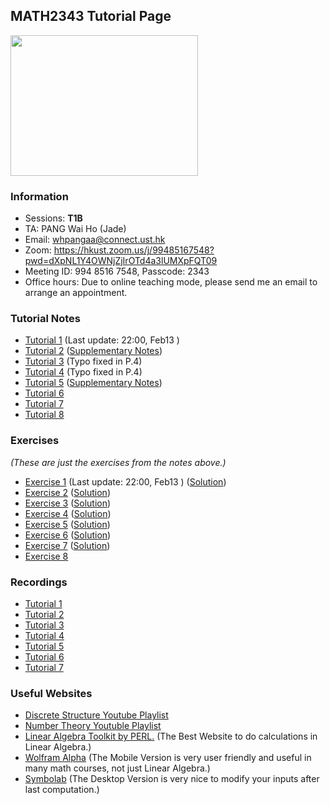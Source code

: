 ## MATH2343 Tutorial Page
<img src=  "https://scontent-nrt1-1.xx.fbcdn.net/v/t1.6435-9/183421007_2851150015099630_8338821558897047592_n.jpg?stp=cp0_dst-jpg_e15_fr_q65&_nc_cat=102&ccb=1-5&_nc_sid=9e2e56&efg=eyJpIjoidCJ9&_nc_ohc=0xR98ds-ggwAX_ATxe7&tn=JcKdTKa7lRJ5d7bB&_nc_ht=scontent-nrt1-1.xx&oh=00_AT90B1Z33ii3MU162nqGDSCwNUvEEBmbotJP9c-JJhzEcQ&oe=6251081B" width="300" height="225">
<!-- <img src= "Elmo.png" width="360" height="180"> -->
<!-- <img src= "https://scontent.fblr2-1.fna.fbcdn.net/v/t1.18169-9/19554777_486452271696775_8083015274106213224_n.png?_nc_cat=106&ccb=1-5&_nc_sid=730e14&_nc_ohc=pxtua-avCMMAX9FS4za&_nc_ht=scontent.fblr2-1.fna&oh=00_AT-phnSF6xaL4PFAWXX2ZGm2zZ_qfaITZfWIOXdQhroJPw&oe=62168590" width="300" height="225"> -->

### Information
- Sessions: **T1B**
- TA: PANG Wai Ho (Jade)
- Email: whpangaa@connect.ust.hk
- Zoom: https://hkust.zoom.us/j/99485167548?pwd=dXpNL1Y4OWNjZjIrOTd4a3lUMXpFQT09
- Meeting ID: 994 8516 7548, Passcode: 2343
- Office hours: Due to online teaching mode, please send me an email to arrange an appointment.
<!-- - **🙏🙏🙏 Please Fill in the SFQ Survey on Canvas or https://asset.ust.hk/asset/mobile.do?iLearn=true 🙏🙏🙏** -->

<!-- ### Q&A session of this course 
```diff
+ Facility: Library Room IC Learning Space
+ Date: 
+ Time: 
```
Please feel free to join. -->

<!-- {height="700px" width="700px"} -->
### Tutorial Notes

- [Tutorial 1](https://hkustconnect-my.sharepoint.com/:b:/g/personal/whpangaa_connect_ust_hk/EfOfOEit9PVLobiOFZgVKlkBEVAN4jMXt6Hbzwc5q7Vx9Q?e=fE7nyc) (Last update: 22:00, Feb13 )
- [Tutorial 2](https://hkustconnect-my.sharepoint.com/:b:/g/personal/whpangaa_connect_ust_hk/ETLrZxmhuc9PnDfJCf9-FI8BERj89XRqpOIB-W9DW5ur7g?e=iko244) ([Supplementary Notes](https://hkustconnect-my.sharepoint.com/:b:/g/personal/whpangaa_connect_ust_hk/EXBvSBk-bWNOjCNh9xVDvwgBrzV-5QGaqURCKzd4FBu33Q?e=fy60hG))
- [Tutorial 3](https://hkustconnect-my.sharepoint.com/:b:/g/personal/whpangaa_connect_ust_hk/EdNMmytZwtRIoL7-osaAq5QBbhAohQfFHfTlKd200pwlKw?e=cay6Pi) (Typo fixed in P.4)
- [Tutorial 4](https://hkustconnect-my.sharepoint.com/:b:/g/personal/whpangaa_connect_ust_hk/EWBzMNRSTotPup-BXcOLrcoBDWf1jhDptp4lv0Zd7pDMaw?e=9rulpU) (Typo fixed in P.4)
- [Tutorial 5](https://hkustconnect-my.sharepoint.com/:b:/g/personal/whpangaa_connect_ust_hk/EbSc2WmFEGFKtH6UGfRizaIBhOYw3F6Us5N4neTQljjy9Q?e=EdeSbZ) ([Supplementary Notes](https://hkustconnect-my.sharepoint.com/:b:/g/personal/whpangaa_connect_ust_hk/EZG7lfostf1FkYmI3rsCduwBiwCMosjHzFVjRPOyjLoHBA?e=8r3bVY))
- [Tutorial 6](https://hkustconnect-my.sharepoint.com/:b:/g/personal/whpangaa_connect_ust_hk/EQsAk3vW-g1BrGHMSsv9Hx0BxAI71rdbdk30STLJSYW5iQ?e=hlmj0t)
- [Tutorial 7](https://hkustconnect-my.sharepoint.com/:b:/g/personal/whpangaa_connect_ust_hk/ET0tQoLS5TVGiy6m_PNhmhEBTD9kYaSMCLxW1eB5hHwvCQ?e=lfKPJ6)
- [Tutorial 8](https://hkustconnect-my.sharepoint.com/:b:/g/personal/whpangaa_connect_ust_hk/EajUQmt4qHBDsItlqoBWgp4B11oW-DqJ6gqol3mHwQ0BBw?e=4Oc4BU)

### Exercises
 _(These are just the exercises from the notes above.)_
- [Exercise 1](https://hkustconnect-my.sharepoint.com/:b:/g/personal/whpangaa_connect_ust_hk/EZJ7zEq2mFFOu-SjUjjayuwBqT5foi87Dpab7eQ6VqHLqA?e=Y9Udsn) (Last update: 22:00, Feb13 ) ([Solution](https://hkustconnect-my.sharepoint.com/:b:/g/personal/whpangaa_connect_ust_hk/EfCqGKMGeCJLn6hKsReXZh4BS-X38ryPWf2LZomLpMTmnA?e=wp53CR))
- [Exercise 2](https://hkustconnect-my.sharepoint.com/:b:/g/personal/whpangaa_connect_ust_hk/EZdlmzQ2j45DliEeK_5qw9QB25abXmq2Z4s3NPURUUqJxQ?e=x619Le) ([Solution](https://hkustconnect-my.sharepoint.com/:b:/g/personal/whpangaa_connect_ust_hk/EU-TMoBV5URMqsLEmnck5W0Bc6fdCG1BehU3oL1nyMxq9g?e=DImy8G))
- [Exercise 3](https://hkustconnect-my.sharepoint.com/:b:/g/personal/whpangaa_connect_ust_hk/Ec7UgaJbidVOgCiYoUQSGyQBjaarTS2a5V7F9UZVSjOJcA?e=nvWYr0) ([Solution](https://hkustconnect-my.sharepoint.com/:b:/g/personal/whpangaa_connect_ust_hk/EUFktsG4bW9Fqj64SkAauA8BuxLUZ_zY70m_-9t2kA48pw?e=LKwzbX))
- [Exercise 4](https://hkustconnect-my.sharepoint.com/:b:/g/personal/whpangaa_connect_ust_hk/EcXsjsvZ7tRCk3K0vy2LfFgB11c7pyoMKf2mUkHN8rl45Q?e=YC41vt) ([Solution](https://hkustconnect-my.sharepoint.com/:b:/g/personal/whpangaa_connect_ust_hk/EcSfOAHWCwdGv1C3hFR5ZO8B0ypapVGruzmhaLYZ4DKJvw?e=i4DGto))
- [Exercise 5](https://hkustconnect-my.sharepoint.com/:b:/g/personal/whpangaa_connect_ust_hk/EfQRg4duN-1MlAoZs0X_MDMBpUxYxaJJq4rccdFdi4bM8A?e=VRajfE) ([Solution](https://hkustconnect-my.sharepoint.com/:b:/g/personal/whpangaa_connect_ust_hk/EdcV9eKHhHVCmfZjok2np14BlaD-E20Ha-9aIThIjmLAjA?e=mCi9lL))
- [Exercise 6](https://hkustconnect-my.sharepoint.com/:b:/g/personal/whpangaa_connect_ust_hk/EZPODukaomBPh7ilyui2XCcBkaX2FDmbPIQ134ONPQhdng?e=cBpP3r)
([Solution](https://hkustconnect-my.sharepoint.com/:b:/g/personal/whpangaa_connect_ust_hk/EbqoqhMBh4JIqYalgJPZ5jYBV3h_xE9Mj0S6eYaZD4Ks3g?e=02FawM))
- [Exercise 7](https://hkustconnect-my.sharepoint.com/:b:/g/personal/whpangaa_connect_ust_hk/EVkWdUD61q9GobXHFwLgOWIBq4umPAHDTwATtFyLwri9Hg?e=trrebY) ([Solution](https://hkustconnect-my.sharepoint.com/:b:/g/personal/whpangaa_connect_ust_hk/EfmtvdBb9BNCqKDMQYMcxZ8BXQNaYXpOk8gyVdyxWJNDHw?e=M6bMB5))
- [Exercise 8](https://hkustconnect-my.sharepoint.com/:b:/g/personal/whpangaa_connect_ust_hk/Ec8SrRutBaNEroaYbljSOqgBmxKMZ3XTv6Y18jbNQuq4Wg?e=nFWtRS)

### Recordings

- [Tutorial 1](https://hkust.zoom.us/rec/share/LsJzGPTLOtCWJNek_g2q76Id4bVlTo36YxnxT71q7ohtY5AWj2CsuTP_f6MIep4.Gwezk4AiSlx_R2dE)
- [Tutorial 2](https://hkust.zoom.us/rec/share/5Kv8fyuKHxJ4JRZlNrsaZX3po7vEW_LGwGyWA-W5o0eqCWvvvnDKvqmmXqcSKo0i.P_HZii4hRL9E2RbG)
- [Tutorial 3](https://hkust.zoom.us/rec/share/xNfQkGB0Y_Lhvbo3i4Yj_R6eEhRhbJIbOv8ou7vQxy_UwZgpCCJs4KLfc6yQtw7w.1bd0Wmcc2WmOG_ZA)
- [Tutorial 4](https://hkust.zoom.us/rec/share/vUiIQZNeeyRcL8cmU1DqkZNFUy7IkBw1_I3Y0GiAUucgDweFnSYq08zdgh1vPuLh.MyxRuKayyWwI14Xv)
- [Tutorial 5](https://hkust.zoom.us/rec/share/OgW2xcCcdXz79sn0n1bQueTJ1vD7Jbt4CEfjb1B87YDZQJdY9fIE42CpAgbRnt1a.znTlfvFA48RqG3Ia)
- [Tutorial 6](https://hkust.zoom.us/rec/share/CaANG0VxKnDSyq0nVFxjmcFGfbRfYS-xnJGT6J8dj40IXEkGeNu0M-__-pYiJmJ_.NIV-0vZa983VSy5Z)
- [Tutorial 7](https://hkust.zoom.us/rec/share/aoMDAj9W0biMmDFPIFAU9cG8O7WqWuJzVLetOUImWPwlv-gP64IVssyqbv-HudKq.YfYokH93A2otGc50)

### Useful Websites
- [Discrete Structure Youtube Playlist](https://youtube.com/playlist?list=PLHXZ9OQGMqxersk8fUxiUMSIx0DBqsKZS)
- [Number Theory Youtuble Playlist](https://youtube.com/playlist?list=PL22w63XsKjqwn2V9CiP7cuSGv9plj71vv)
- [Linear Algebra Toolkit by PERL.](http://www.math.odu.edu/~bogacki/cgi-bin/lat.cgi) (The Best Website to do calculations in Linear Algebra.)
- [Wolfram Alpha](https://www.wolframalpha.com) (The Mobile Version is very user friendly and useful in many math courses, not just Linear Algebra.)
- [Symbolab](https://www.symbolab.com) (The Desktop Version is very nice to modify your inputs after last computation.)

<!-- ### Midterm Review -->

<!-- ### Markdown
Markdown is a lightweight and easy-to-use syntax for styling your writing. It includes conventions for

```markdown
Syntax highlighted code block

# Header 1
## Header 2
### Header 3

- Bulleted
- List

1. Numbered
2. List

**Bold** and _Italic_ and `Code` text

[Link](url) and ![Image](src)
```

For more details see [GitHub Flavored Markdown](https://guides.github.com/features/mastering-markdown/).

### Jekyll Themes

Your Pages site will use the layout and styles from the Jekyll theme you have selected in your [repository settings](https://github.com/jade-pang/MATH2121/settings/pages). The name of this theme is saved in the Jekyll `_config.yml` configuration file.

### Support or Contact

Having trouble with Pages? Check out our [documentation](https://docs.github.com/categories/github-pages-basics/) or [contact support](https://support.github.com/contact) and we’ll help you sort it out.
 -->
